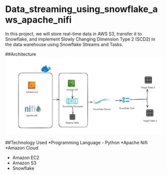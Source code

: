# Data_streaming_using_snowflake_aws_apache_nifi
In this project, we will store real-time data in AWS S3, transfer it to Snowflake, and implement Slowly Changing Dimension Type 2 (SCD2) in the data warehouse using Snowflake Streams and Tasks.

##Architecture
![Alt text](https://github.com/Nayak009/Data_streaming_using_snowflake_aws_apache_nifi/blob/main/Datawarehouse_snowflake.JPG)

##Technology Used
*Programming Language - Python
*Apache Nifi
*Amazon Cloud
  * Amazon EC2
  * Amazon S3
* Snowflake
